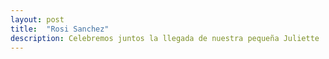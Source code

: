 ```yaml
---
layout: post
title:  "Rosi Sanchez"
description: Celebremos juntos la llegada de nuestra pequeña Juliette 
---
```

